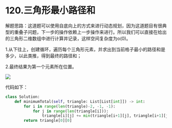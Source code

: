 # 120.三角形最小路径和

解题思路：这道题可以使用自底向上的方式来进行动态规划，因为这道题目有很典型的重叠子问题，下一步的操作依赖上一步操作来进行。所以我们可以直接在给出的三角形二维数组中进行计算并记录，这样空间复杂度为o(0)。

1.从下往上，创建循环，遍历每个三角形元素，并求出到当前格子最小的路径和是多少，以此类推，得到最终的路径和；

2.最终结果为第一个元素所在位置。

![](F:\Leetcode题解\三角形.png)

代码如下：

```python
class Solution:
    def minimumTotal(self, triangle: List[List[int]]) -> int:
        for i in range(len(triangle)-2, -1, -1):
            for j in range(len(triangle[i])):
                triangle[i][j] += min(triangle[i+1][j], triangle[i+1][j+1])
        return triangle[0][0]
```
